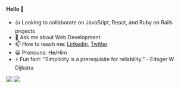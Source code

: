 #### Hello 👋
- 👍 Looking to collaborate on JavaSript, React, and Ruby on Rails projects
- 💬 Ask me about Web Development
- 📫 How to reach me: [Linkedin](https://www.linkedin.com/in/dennis-every/), [Twitter](https://twitter.com/dennis_every)
- 😀 Pronouns: He/Him
- ⚡️ Fun fact: “Simplicity is a prerequisite for reliability.” - Edsger W. Dijkstra
<picture>
  <source 
    srcset="https://github-readme-stats-dennis-every.vercel.app/api?username=dennis-every&count_private=true&show_icons=true&theme=dracula"
    media="(prefers-color-scheme: dark), (prefers-color-scheme: no-preference)"
  />
  <source
    srcset="https://github-readme-stats-dennis-every.vercel.app/api?username=dennis-every&count_private=true&show_icons=true&theme=dracula"
    media="(prefers-color-scheme: dark), (prefers-color-scheme: no-preference)"
  />
  <img src="https://github-readme-stats-dennis-every.vercel.app/api?username=dennis-every&count_private=true&show_icons=true&theme=dracula" media="(prefers-color-scheme: dark), (prefers-color-scheme: no-preference)" />
</picture>
<picture>
  <source 
    srcset="https://github-readme-stats-dennis-every.vercel.app/api/top-langs/?username=dennis-every&show_icons=true&theme=dracula"
    media="(prefers-color-scheme: dark), (prefers-color-scheme: no-preference)"
  />
  <source
    srcset="https://github-readme-stats-dennis-every.vercel.app/api/top-langs/?username=dennis-every&show_icons=true&theme=dracula"
    media="(prefers-color-scheme: dark), (prefers-color-scheme: no-preference)"
  />
  <img src="https://github-readme-stats-dennis-every.vercel.app/api/top-langs/?username=dennis-every&show_icons=true&theme=dracula" media="(prefers-color-scheme: dark), (prefers-color-scheme: no-preference)" />
</picture>

